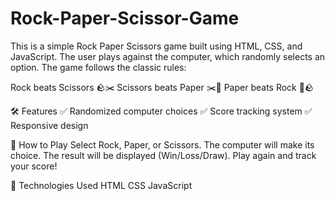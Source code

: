 # Rock-Paper-Scissor-Game
This is a simple Rock Paper Scissors game built using HTML, CSS, and JavaScript. The user plays against the computer, which randomly selects an option. The game follows the classic rules:

Rock beats Scissors 🪨✂️
Scissors beats Paper ✂️📄
Paper beats Rock 📄🪨

🛠 Features
✅ Randomized computer choices
✅ Score tracking system
✅ Responsive design

🚀 How to Play
Select Rock, Paper, or Scissors.
The computer will make its choice.
The result will be displayed (Win/Loss/Draw).
Play again and track your score!

📌 Technologies Used
HTML
CSS
JavaScript
